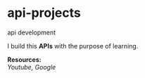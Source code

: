 # api-projects

api development

I build this **APIs** with the purpose of learning.

**Resources:**\
_Youtube, Google_

